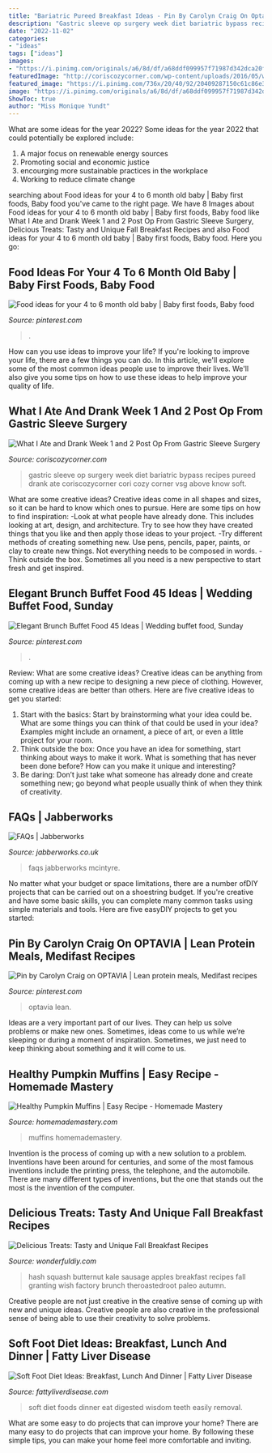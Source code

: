 ```yaml
---
title: "Bariatric Pureed Breakfast Ideas - Pin By Carolyn Craig On Optavia"
description: "Gastric sleeve op surgery week diet bariatric bypass recipes pureed drank ate coriscozycorner cori cozy corner vsg above know soft"
date: "2022-11-02"
categories:
- "ideas"
tags: ["ideas"]
images:
- "https://i.pinimg.com/originals/a6/8d/df/a68ddf099957f71987d342dca20ff3ba.jpg"
featuredImage: "http://coriscozycorner.com/wp-content/uploads/2016/05/week-one-post-op-food2-1024x787.jpg"
featured_image: "https://i.pinimg.com/736x/20/40/92/20409287150c61c86e31f554945381cb.jpg"
image: "https://i.pinimg.com/originals/a6/8d/df/a68ddf099957f71987d342dca20ff3ba.jpg"
ShowToc: true
author: "Miss Monique Yundt"
---
```



What are some ideas for the year 2022?
Some ideas for the year 2022 that could potentially be explored include: 
1. A major focus on renewable energy sources 
2. Promoting social and economic justice 
3. encourging more sustainable practices in the workplace 
4. Working to reduce climate change 

	

		
searching about Food ideas for your 4 to 6 month old baby | Baby first foods, Baby food you've came to the right page. We have 8 Images about Food ideas for your 4 to 6 month old baby | Baby first foods, Baby food like What I Ate and Drank Week 1 and 2 Post Op From Gastric Sleeve Surgery, Delicious Treats: Tasty and Unique Fall Breakfast Recipes and also Food ideas for your 4 to 6 month old baby | Baby first foods, Baby food. Here you go:
		
    
## Food Ideas For Your 4 To 6 Month Old Baby | Baby First Foods, Baby Food

<img loading=lazy src="https://i.pinimg.com/originals/a6/8d/df/a68ddf099957f71987d342dca20ff3ba.jpg" onerror="this.onerror=null;this.src='https://tse3.mm.bing.net/th?id=OIP.sKrISFNzxmwGQWALWAl9ygHaLH&amp;pid=15.1';" alt="Food ideas for your 4 to 6 month old baby | Baby first foods, Baby food">

_Source: pinterest.com_

>. 

	

How can you use ideas to improve your life?
If you're looking to improve your life, there are a few things you can do. In this article, we'll explore some of the most common ideas people use to improve their lives. We'll also give you some tips on how to use these ideas to help improve your quality of life.

    
## What I Ate And Drank Week 1 And 2 Post Op From Gastric Sleeve Surgery

<img loading=lazy src="http://coriscozycorner.com/wp-content/uploads/2016/05/week-one-post-op-food2-1024x787.jpg" onerror="this.onerror=null;this.src='https://tse2.mm.bing.net/th?id=OIP.0gY9QXjiTawlY_wypEysfgHaFs&amp;pid=15.1';" alt="What I Ate and Drank Week 1 and 2 Post Op From Gastric Sleeve Surgery">

_Source: coriscozycorner.com_

>gastric sleeve op surgery week diet bariatric bypass recipes pureed drank ate coriscozycorner cori cozy corner vsg above know soft. 

	

What are some creative ideas?
Creative ideas come in all shapes and sizes, so it can be hard to know which ones to pursue. Here are some tips on how to find inspiration: 
-Look at what people have already done. This includes looking at art, design, and architecture. Try to see how they have created things that you like and then apply those ideas to your project. 
-Try different methods of creating something new. Use pens, pencils, paper, paints, or clay to create new things. Not everything needs to be composed in words. 
-Think outside the box. Sometimes all you need is a new perspective to start fresh and get inspired.

    
## Elegant Brunch Buffet Food 45 Ideas | Wedding Buffet Food, Sunday

<img loading=lazy src="https://i.pinimg.com/originals/f8/30/c0/f830c0d8754a702592d6fa97e04a5881.jpg" onerror="this.onerror=null;this.src='https://tse1.mm.bing.net/th?id=OIP.7bDjpFsoPOxotwJMzMYTbgAAAA&amp;pid=15.1';" alt="Elegant Brunch Buffet Food 45 Ideas | Wedding buffet food, Sunday">

_Source: pinterest.com_

>. 

	

Review: What are some creative ideas?
Creative ideas can be anything from coming up with a new recipe to designing a new piece of clothing. However, some creative ideas are better than others. Here are five creative ideas to get you started: 
1. Start with the basics: Start by brainstorming what your idea could be. What are some things you can think of that could be used in your idea? Examples might include an ornament, a piece of art, or even a little project for your room. 
2. Think outside the box: Once you have an idea for something, start thinking about ways to make it work. What is something that has never been done before? How can you make it unique and interesting? 
3. Be daring: Don’t just take what someone has already done and create something new; go beyond what people usually think of when they think of creativity.

    
## FAQs | Jabberworks

<img loading=lazy src="http://www.jabberworks.co.uk/journal/wp-content/uploads/2012/01/mcintyre_ideas_comic1.gif" onerror="this.onerror=null;this.src='https://tse1.mm.bing.net/th?id=OIP.K9k1DM44_o1sYhXDqXW6ggHaJ-&amp;pid=15.1';" alt="FAQs | Jabberworks">

_Source: jabberworks.co.uk_

>faqs jabberworks mcintyre. 

	

No matter what your budget or space limitations, there are a number ofDIY projects that can be carried out on a shoestring budget. If you're creative and have some basic skills, you can complete many common tasks using simple materials and tools. Here are five easyDIY projects to get you started: 

    
## Pin By Carolyn Craig On OPTAVIA | Lean Protein Meals, Medifast Recipes

<img loading=lazy src="https://i.pinimg.com/736x/20/40/92/20409287150c61c86e31f554945381cb.jpg" onerror="this.onerror=null;this.src='https://tse4.mm.bing.net/th?id=OIP.Hu0LfXgEuIQFhD_B4e1Q_AHaNJ&amp;pid=15.1';" alt="Pin by Carolyn Craig on OPTAVIA | Lean protein meals, Medifast recipes">

_Source: pinterest.com_

>optavia lean. 

	

Ideas are a very important part of our lives. They can help us solve problems or make new ones. Sometimes, ideas come to us while we’re sleeping or during a moment of inspiration. Sometimes, we just need to keep thinking about something and it will come to us.

    
## Healthy Pumpkin Muffins | Easy Recipe - Homemade Mastery

<img loading=lazy src="https://www.homemademastery.com/wp-content/uploads/2020/09/IMG_1958-735x1102.jpg" onerror="this.onerror=null;this.src='https://tse2.mm.bing.net/th?id=OIP.JTd48ud-lIIvcZAQDE043QHaLG&amp;pid=15.1';" alt="Healthy Pumpkin Muffins | Easy Recipe - Homemade Mastery">

_Source: homemademastery.com_

>muffins homemademastery. 

	

Invention is the process of coming up with a new solution to a problem. Inventions have been around for centuries, and some of the most famous inventions include the printing press, the telephone, and the automobile. There are many different types of inventions, but the one that stands out the most is the invention of the computer.

    
## Delicious Treats: Tasty And Unique Fall Breakfast Recipes

<img loading=lazy src="https://cdn.wonderfuldiy.com/wp-content/uploads/2016/10/Butternut-sqaush-hash-with-apples-sausage-and-kale.jpg" onerror="this.onerror=null;this.src='https://tse2.mm.bing.net/th?id=OIP.oh8c57ZVgmUudSnCs3tBnQHaLH&amp;pid=15.1';" alt="Delicious Treats: Tasty and Unique Fall Breakfast Recipes">

_Source: wonderfuldiy.com_

>hash squash butternut kale sausage apples breakfast recipes fall granting wish factory brunch theroastedroot paleo autumn. 

	

Creative people are not just creative in the creative sense of coming up with new and unique ideas. Creative people are also creative in the professional sense of being able to use their creativity to solve problems.

    
## Soft Foot Diet Ideas: Breakfast, Lunch And Dinner | Fatty Liver Disease

<img loading=lazy src="https://fattyliverdisease.com/wp-content/uploads/2020/08/Infographic_Soft-Food-Diet-scaled.jpg" onerror="this.onerror=null;this.src='https://tse4.mm.bing.net/th?id=OIP.DNeOaSGFD1_OjOWUKCoj7gHaRX&amp;pid=15.1';" alt="Soft Foot Diet Ideas: Breakfast, Lunch And Dinner | Fatty Liver Disease">

_Source: fattyliverdisease.com_

>soft diet foods dinner eat digested wisdom teeth easily removal. 

	

What are some easy to do projects that can improve your home?
There are many easy to do projects that can improve your home. By following these simple tips, you can make your home feel more comfortable and inviting.

